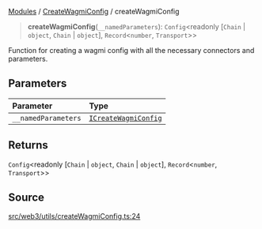 [Modules](../../README.md) / [CreateWagmiConfig](../README.md) / createWagmiConfig

> **createWagmiConfig**(`__namedParameters`): `Config`\<readonly [`Chain` \| `object`, `Chain` \| `object`], `Record`\<`number`, `Transport`\>\>

Function for creating a wagmi config with all the necessary connectors and parameters.

## Parameters

| Parameter | Type |
| :------ | :------ |
| `__namedParameters` | [`ICreateWagmiConfig`](../interfaces/ICreateWagmiConfig.md) |

## Returns

`Config`\<readonly [`Chain` \| `object`, `Chain` \| `object`], `Record`\<`number`, `Transport`\>\>

## Source

[src/web3/utils/createWagmiConfig.ts:24](https://github.com/bgd-labs/fe-shared/blob/9fba57060d0d09d18d0564e6f8921c7206d93e88/src/web3/utils/createWagmiConfig.ts#L24)
